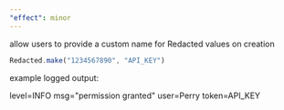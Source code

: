```yaml
---
"effect": minor
---
```


allow users to provide a custom name for Redacted values on creation

```ts
Redacted.make("1234567890", "API_KEY")
```

example logged output:

level=INFO msg="permission granted" user=Perry token=API_KEY

